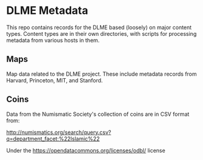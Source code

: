 # DLME Metadata

This repo contains records for the DLME based (loosely) on major content types. Content types are in their own directories, with scripts for processing metadata from various hosts in them.

## Maps

Map data related to the DLME project. These include metadata records from Harvard, Princeton, MIT, and Stanford.

## Coins

Data from the Numismatic Society's collection of coins are in CSV format from:

http://numismatics.org/search/query.csv?q=department_facet:%22Islamic%22

Under the https://opendatacommons.org/licenses/odbl/ license
